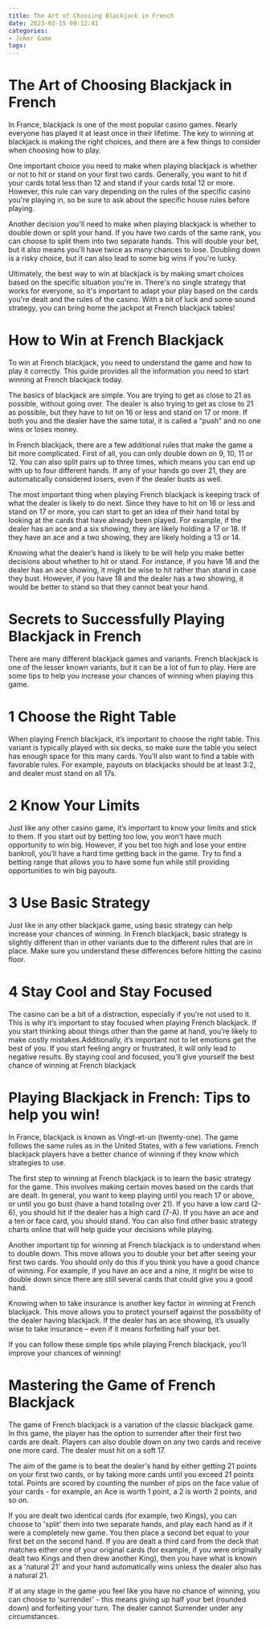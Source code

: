 ```yaml
---
title: The Art of Choosing Blackjack in French 
date: 2023-02-15 09:12:41
categories:
- Joker Game
tags:
---
```



#  The Art of Choosing Blackjack in French 

In France, blackjack is one of the most popular casino games. Nearly everyone has played it at least once in their lifetime. The key to winning at blackjack is making the right choices, and there are a few things to consider when choosing how to play.

One important choice you need to make when playing blackjack is whether or not to hit or stand on your first two cards. Generally, you want to hit if your cards total less than 12 and stand if your cards total 12 or more. However, this rule can vary depending on the rules of the specific casino you're playing in, so be sure to ask about the specific house rules before playing.

Another decision you'll need to make when playing blackjack is whether to double down or split your hand. If you have two cards of the same rank, you can choose to split them into two separate hands. This will double your bet, but it also means you'll have twice as many chances to lose. Doubling down is a risky choice, but it can also lead to some big wins if you're lucky.

Ultimately, the best way to win at blackjack is by making smart choices based on the specific situation you're in. There's no single strategy that works for everyone, so it's important to adapt your play based on the cards you're dealt and the rules of the casino. With a bit of luck and some sound strategy, you can bring home the jackpot at French blackjack tables!

#  How to Win at French Blackjack 

To win at French blackjack, you need to understand the game and how to play it correctly. This guide provides all the information you need to start winning at French blackjack today.

The basics of blackjack are simple. You are trying to get as close to 21 as possible, without going over. The dealer is also trying to get as close to 21 as possible, but they have to hit on 16 or less and stand on 17 or more. If both you and the dealer have the same total, it is called a “push” and no one wins or loses money.

In French blackjack, there are a few additional rules that make the game a bit more complicated. First of all, you can only double down on 9, 10, 11 or 12. You can also split pairs up to three times, which means you can end up with up to four different hands. If any of your hands go over 21, they are automatically considered losers, even if the dealer busts as well.

The most important thing when playing French blackjack is keeping track of what the dealer is likely to do next. Since they have to hit on 16 or less and stand on 17 or more, you can start to get an idea of their hand total by looking at the cards that have already been played. For example, if the dealer has an ace and a six showing, they are likely holding a 17 or 18. If they have an ace and a two showing, they are likely holding a 13 or 14.

Knowing what the dealer’s hand is likely to be will help you make better decisions about whether to hit or stand. For instance, if you have 18 and the dealer has an ace showing, it might be wise to hit rather than stand in case they bust. However, if you have 18 and the dealer has a two showing, it would be better to stand so that they cannot beat your hand.

#  Secrets to Successfully Playing Blackjack in French 

There are many different blackjack games and variants. French blackjack is one of the lesser known variants, but it can be a lot of fun to play. Here are some tips to help you increase your chances of winning when playing this game.

# 1 Choose the Right Table 
When playing French blackjack, it’s important to choose the right table. This variant is typically played with six decks, so make sure the table you select has enough space for this many cards. You’ll also want to find a table with favorable rules. For example, payouts on blackjacks should be at least 3:2, and dealer must stand on all 17s.

# 2 Know Your Limits 
Just like any other casino game, it’s important to know your limits and stick to them. If you start out by betting too low, you won’t have much opportunity to win big. However, if you bet too high and lose your entire bankroll, you’ll have a hard time getting back in the game. Try to find a betting range that allows you to have some fun while still providing opportunities to win big payouts.

# 3 Use Basic Strategy 
Just like in any other blackjack game, using basic strategy can help increase your chances of winning. In French blackjack, basic strategy is slightly different than in other variants due to the different rules that are in place. Make sure you understand these differences before hitting the casino floor.

# 4 Stay Cool and Stay Focused 
The casino can be a bit of a distraction, especially if you’re not used to it. This is why it’s important to stay focused when playing French blackjack. If you start thinking about things other than the game at hand, you’re likely to make costly mistakes.Additionally, it’s important not to let emotions get the best of you. If you start feeling angry or frustrated, it will only lead to negative results. By staying cool and focused, you’ll give yourself the best chance of winning at French blackjack

#  Playing Blackjack in French: Tips to help you win! 

In France, blackjack is known as Vingt-et-un (twenty-one). The game follows the same rules as in the United States, with a few variations. French blackjack players have a better chance of winning if they know which strategies to use.

The first step to winning at French blackjack is to learn the basic strategy for the game. This involves making certain moves based on the cards that are dealt. In general, you want to keep playing until you reach 17 or above, or until you go bust (have a hand totaling over 21). If you have a low card (2-6), you should hit if the dealer has a high card (7-A). If you have an ace and a ten or face card, you should stand. You can also find other basic strategy charts online that will help guide your decisions while playing.

Another important tip for winning at French blackjack is to understand when to double down. This move allows you to double your bet after seeing your first two cards. You should only do this if you think you have a good chance of winning. For example, if you have an ace and a nine, it might be wise to double down since there are still several cards that could give you a good hand.

Knowing when to take insurance is another key factor in winning at French blackjack. This move allows you to protect yourself against the possibility of the dealer having blackjack. If the dealer has an ace showing, it’s usually wise to take insurance – even if it means forfeiting half your bet.

If you can follow these simple tips while playing French blackjack, you’ll improve your chances of winning!

#  Mastering the Game of French Blackjack

The game of French blackjack is a variation of the classic blackjack game. In this game, the player has the option to surrender after their first two cards are dealt. Players can also double down on any two cards and receive one more card. The dealer must hit on a soft 17.

The aim of the game is to beat the dealer's hand by either getting 21 points on your first two cards, or by taking more cards until you exceed 21 points total. Points are scored by counting the number of pips on the face value of your cards - for example, an Ace is worth 1 point, a 2 is worth 2 points, and so on.

If you are dealt two identical cards (for example, two Kings), you can choose to 'split' them into two separate hands, and play each hand as if it were a completely new game. You then place a second bet equal to your first bet on the second hand. If you are dealt a third card from the deck that matches either one of your original cards (for example, if you were originally dealt two Kings and then drew another King), then you have what is known as a 'natural 21' and your hand automatically wins unless the dealer also has a natural 21.

If at any stage in the game you feel like you have no chance of winning, you can choose to 'surrender' - this means giving up half your bet (rounded down) and forfeiting your turn. The dealer cannot Surrender under any circumstances.